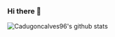 ### Hi there 👋
![Cadugoncalves96's github stats](https://github-readme-stats.vercel.app/api?username=cadugoncalves96&show_icons=true&theme=radical)
